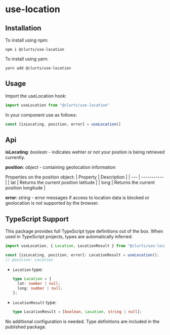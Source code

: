 # use-location

## __Installation__

To install using npm: 
```
npm i @clurts/use-location
``` 
To install using yarn:
```
yarn add @clurts/use-location
```

## __Usage__
Import the useLocation hook:
```js
import useLocation from "@clurts/use-location"
```

In your component use as follows: 
```js
const [isLocating, position, error] = useLocation()
```

## __Api__
__isLocating__: *boolean* - indicates wehter or not your postion is being retrieved currently.

__position__: *object* - containing geolocation information

Properties on the position object: 
| Property | Description |
| --- | ----------- |
| lat | Returns the current position latitude |
| long | Returns the current position longitude |

__error__: *string* - error messages if access to location data is blocked or geolocation is not supported by the browser.

## __TypeScript Support__

This package provides full TypeScript type definitions out of the box. When used in TypeScript projects, types are automatically inferred:

```ts
import useLocation, { Location, LocationResult } from "@clurts/use-location";

const [isLocating, position, error]: LocationResult = useLocation();
// position: Location
```

- `Location` type:
  ```ts
  type Location = {
    lat: number | null;
    long: number | null;
  };
  ```
- `LocationResult` type:
  ```ts
  type LocationResult = [boolean, Location, string | null];
  ```

No additional configuration is needed. Type definitions are included in the published package.